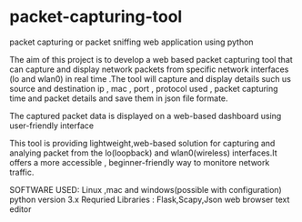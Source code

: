 # packet-capturing-tool
packet capturing or packet sniffing web application using python  

The aim of this project is to develop a web based packet capturing tool that can capture and display network packets from specific network interfaces (lo and wlan0) in real time .The tool will capture and display details such us source and destination ip , mac , port , protocol used , packet capturing time and packet details and save them in json file formate.

The captured packet data is displayed on a web-based dashboard using user-friendly interface

This tool is providing lightweight,web-based solution for capturing and analying packet from the lo(loopback) and wlan0(wireless) interfaces.It offers a more accessible , beginner-friendly way to monitore network traffic.

SOFTWARE USED:
Linux ,mac and windows(possible with configuration)
python version 3.x
Requried Libraries : Flask,Scapy,Json
web browser
text editor

